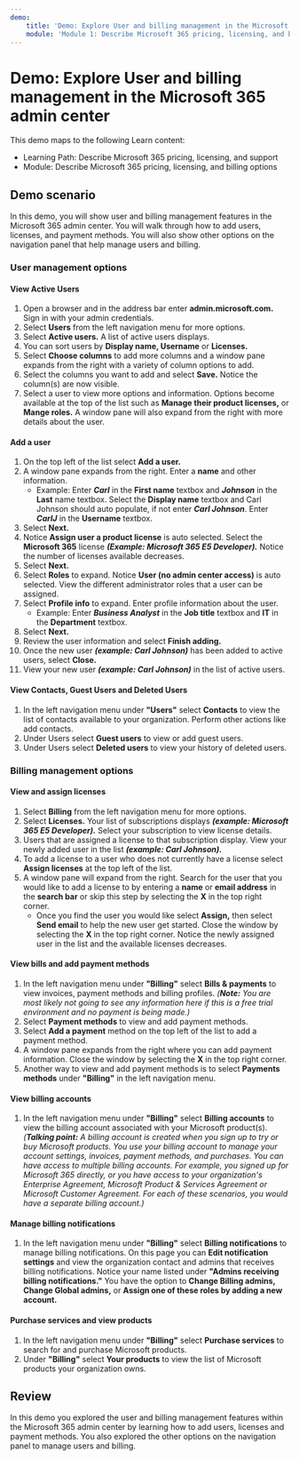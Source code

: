 ```yaml
---
demo:
    title: 'Demo: Explore User and billing management in the Microsoft 365 admin center'
    module: 'Module 1: Describe Microsoft 365 pricing, licensing, and billing options'
---
```


# Demo: Explore User and billing management in the Microsoft 365 admin center

This demo maps to the following Learn content:
- Learning Path: Describe Microsoft 365 pricing, licensing, and support
- Module: Describe Microsoft 365 pricing, licensing, and billing options

## Demo scenario
In this demo, you will show user and billing management features in the Microsoft 365 admin center. You will walk through how to add users, licenses, and payment methods. You will also show other options on the navigation panel that help manage users and billing. 

### User management options
#### View Active Users
1. Open a browser and in the address bar enter **admin.microsoft.com.** Sign in with your admin credentials. 
2. Select **Users** from the left navigation menu for more options. 
3. Select **Active users.** A list of active users displays. 
4. You can sort users by **Display name, Username** or **Licenses.** 
5. Select **Choose columns** to add more columns and a window pane expands from the right with a variety of column options to add. 
6. Select the columns you want to add and select **Save.** Notice the column(s) are now visible. 
7. Select a user to view more options and information. Options become available at the top of the list such as **Manage their product licenses,** or **Mange roles.** A window pane will also expand from the right with more details about the user. 

#### Add a user
1. On the top left of the list select **Add a user.**
2. A window pane expands from the right. Enter a **name** and other information. 
    - Example: Enter _**Carl**_ in the **First name** textbox and _**Johnson**_ in the **Last** name textbox. Select the **Display name** textbox and Carl Johnson should auto populate, if not enter _**Carl Johnson**_. Enter _**CarlJ**_ in the **Username** textbox. 
3. Select **Next.** 
4. Notice **Assign user a product license** is auto selected. Select the **Microsoft 365** license _**(Example: Microsoft 365 E5 Developer).**_ Notice the number of licenses available decreases. 
5. Select **Next.** 
6. Select **Roles** to expand. Notice **User (no admin center access)** is auto selected. View the different administrator roles that a user can be assigned. 
7. Select **Profile info** to expand. Enter profile information about the user. 
    - Example: Enter _**Business Analyst**_ in the **Job title** textbox and **IT** in the **Department** textbox.
8. Select **Next.**
9. Review the user information and select **Finish adding.** 
10.	Once the new user _**(example: Carl Johnson)**_ has been added to active users, select **Close.** 
11.	View your new user _**(example: Carl Johnson)**_ in the list of active users. 

#### View Contacts, Guest Users and Deleted Users
1. In the left navigation menu under **"Users"** select **Contacts** to view the list of contacts available to your organization. Perform other actions like add contacts. 
2. Under Users select **Guest users** to view or add guest users.
3.	Under Users select **Deleted users** to view your history of deleted users. 

### Billing management options
#### View and assign licenses 
1. Select **Billing** from the left navigation menu for more options. 
2. Select **Licenses.** Your list of subscriptions displays _**(example: Microsoft 365 E5 Developer).**_ Select your subscription to view license details. 
3. Users that are assigned a license to that subscription display. View your newly added user in the list _**(example: Carl Johnson).**_ 
4. To add a license to a user who does not currently have a license select **Assign licenses** at the top left of the list. 
5. A window pane will expand from the right. Search for the user that you would like to add a license to by entering a **name** or **email address** in the **search bar** or skip this step by selecting the **X** in the top right corner.
    - Once you find the user you would like select **Assign,** then select **Send email** to help the new user get started. Close the window by selecting the **X** in the top right corner. Notice the newly assigned user in the list and the available licenses decreases.

#### View bills and add payment methods
1. In the left navigation menu under **"Billing"** select **Bills & payments** to view invoices, payment methods and billing profiles. _(**Note:** You are most likely not going to see any information here if this is a free trial environment and no payment is being made.)_
2. Select **Payment methods** to view and add payment methods. 
3. Select **Add a payment** method on the top left of the list to add a payment method. 
4. A window pane expands from the right where you can add payment information. Close the window by selecting the **X** in the top right corner.
5. Another way to view and add payment methods is to select **Payments methods** under **"Billing"** in the left navigation menu.

#### View billing accounts
1. In the left navigation menu under **"Billing"** select **Billing accounts** to view the billing account associated with your Microsoft product(s). _(**Talking point:** A billing account is created when you sign up to try or buy Microsoft products. You use your billing account to manage your account settings, invoices, payment methods, and purchases. You can have access to multiple billing accounts. For example, you signed up for Microsoft 365 directly, or you have access to your organization's Enterprise Agreement, Microsoft Product & Services Agreement or Microsoft Customer Agreement. For each of these scenarios, you would have a separate billing account.)_

#### Manage billing notifications 
1. In the left navigation menu under **"Billing"** select **Billing notifications** to manage billing notifications. On this page you can **Edit notification settings** and view the organization contact and admins that receives billing notifications. Notice your name listed under **"Admins receiving billing notifications."** You have the option to **Change Billing admins, Change Global admins,** or **Assign one of these roles by adding a new account.** 

#### Purchase services and view products
1. In the left navigation menu under **"Billing"** select **Purchase services** to search for and purchase Microsoft products. 
2. Under **"Billing"** select **Your products** to view the list of Microsoft products your organization owns.  

## Review
In this demo you explored the user and billing management features within the Microsoft 365 admin center by learning how to add users, licenses and payment methods. You also explored the other options on the navigation panel to manage users and billing. 



